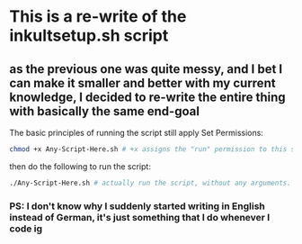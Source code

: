 # This is a re-write of the inkultsetup.sh script
## as the previous one was quite messy, and I bet I can make it smaller and better with my current knowledge, I decided to re-write the entire thing with basically the same end-goal

The basic principles of running the script still apply
Set Permissions:
```bash
chmod +x Any-Script-Here.sh # +x assigns the "run" permission to this script, making it able to be executed.
```
then do the following to run the script:
```bash
./Any-Script-Here.sh # actually run the script, without any arguments.
```

### PS: I don't know why I suddenly started writing in English instead of German, it's just something that I do whenever I code ig